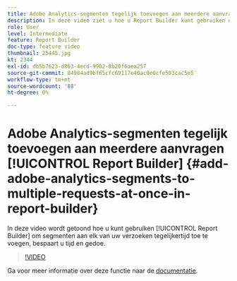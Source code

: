 ```yaml
---
title: Adobe Analytics-segmenten tegelijk toevoegen aan meerdere aanvragen in Report Builder-
description: In deze video ziet u hoe u Report Builder kunt gebruiken om segmenten toe te voegen aan al uw verzoeken tegelijk, zodat u tijd en gedoe bespaart.
role: User
level: Intermediate
feature: Report Builder
doc-type: feature video
thumbnail: 25445.jpg
kt: 2344
exl-id: db5b7623-d863-4ecd-9902-8b20f6aea257
source-git-commit: 84984ad9bf65cfc69117e40ac0e0cfe503cac5e5
workflow-type: tm+mt
source-wordcount: '88'
ht-degree: 0%

---
```


# Adobe Analytics-segmenten tegelijk toevoegen aan meerdere aanvragen [!UICONTROL Report Builder] {#add-adobe-analytics-segments-to-multiple-requests-at-once-in-report-builder}

In deze video wordt getoond hoe u kunt gebruiken [!UICONTROL Report Builder] om segmenten aan elk van uw verzoeken tegelijkertijd toe te voegen, bespaart u tijd en gedoe.

>[!VIDEO](https://video.tv.adobe.com/v/25445/?quality=12&learn=on)

Ga voor meer informatie over deze functie naar de [documentatie](https://experienceleague.adobe.com/docs/analytics/analyze/report-builder/home.html?lang=nl-NL).
